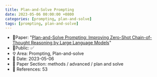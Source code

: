 ```yaml
---
title: Plan-and-Solve Prompting
date: 2023-05-06 00:00:00 +0800
categories: [prompting, plan-and-solve]
tags: [prompting, plan-and-solve]
---
```


- 📙Paper: "[Plan-and-Solve Prompting: Improving Zero-Shot Chain-of-Thought Reasoning by Large Language Models](https://www.semanticscholar.org/paper/Plan-and-Solve-Prompting%3A-Improving-Zero-Shot-by-Wang-Xu/62176de125738e3b95850d1227bac81fd646b78e)"
- 🔑Public: ✅
- ⚲ Area: Prompting, Plan-and-solve
- 📅 Date: 2023-05-06
- 🔎 Paper Section: methods / advanced / plan and solve
- 📝 References: 53
